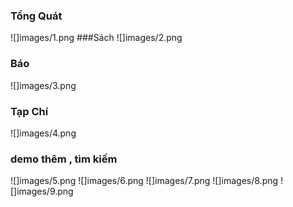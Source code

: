 ### Tổng Quát
![]images/1.png
###Sách
![]images/2.png
### Báo
![]images/3.png
### Tạp Chí
![]images/4.png
### demo thêm , tìm kiếm
![]images/5.png
![]images/6.png
![]images/7.png
![]images/8.png
![]images/9.png
